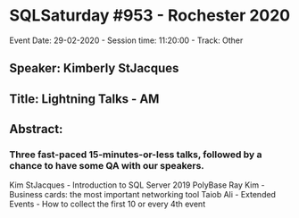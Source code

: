 # SQLSaturday #953 - Rochester 2020
Event Date: 29-02-2020 - Session time: 11:20:00 - Track: Other
## Speaker: Kimberly StJacques
## Title: Lightning Talks - AM
## Abstract:
### Three fast-paced 15-minutes-or-less talks, followed by a chance to have some QA with our speakers.

Kim StJacques - Introduction to SQL Server 2019 PolyBase
Ray Kim - Business cards: the most important networking tool
Taiob Ali - Extended Events - How to collect the first 10 or every 4th event
